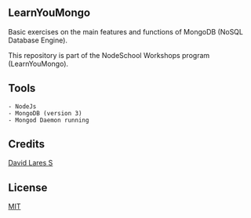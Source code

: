 ## LearnYouMongo

Basic exercises on the main features and functions of MongoDB (NoSQL Database Engine).

This repository is part of the NodeSchool Workshops program (LearnYouMongo).

## Tools

	- NodeJs
	- MongoDB (version 3)
	- Mongod Daemon running

## Credits
[David Lares S](https://davidlares.com)

## License
[MIT](https://opensource.org/licenses/MIT)
